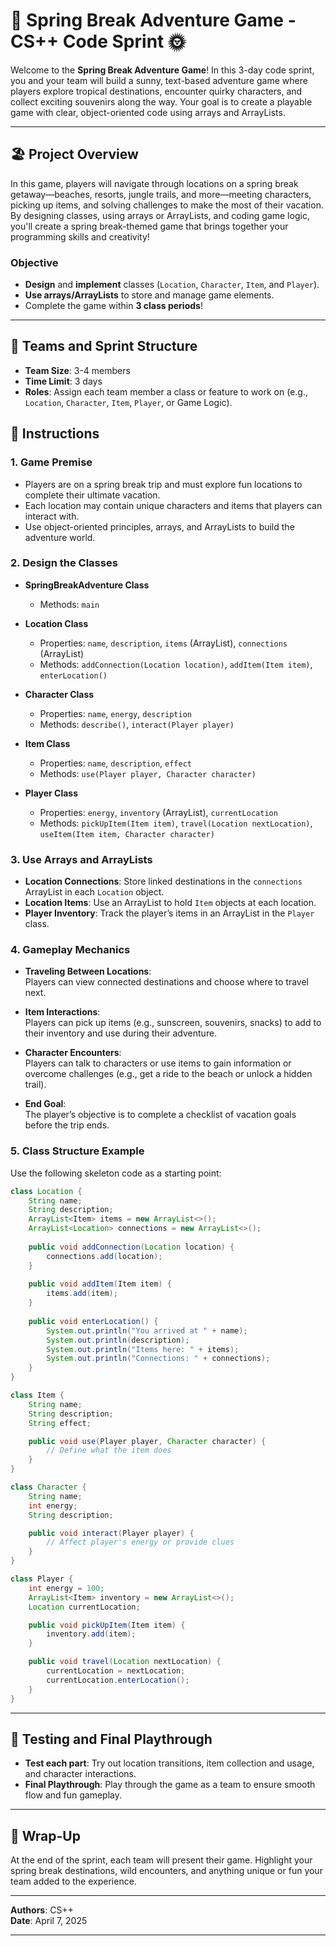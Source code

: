 # 🌴 Spring Break Adventure Game - CS++ Code Sprint 🌞

Welcome to the **Spring Break Adventure Game**! In this 3-day code sprint, you and your team will build a sunny, text-based adventure game where players explore tropical destinations, encounter quirky characters, and collect exciting souvenirs along the way. Your goal is to create a playable game with clear, object-oriented code using arrays and ArrayLists.

---

## 🏖️ Project Overview

In this game, players will navigate through locations on a spring break getaway—beaches, resorts, jungle trails, and more—meeting characters, picking up items, and solving challenges to make the most of their vacation. By designing classes, using arrays or ArrayLists, and coding game logic, you'll create a spring break-themed game that brings together your programming skills and creativity!

### Objective
- **Design** and **implement** classes (`Location`, `Character`, `Item`, and `Player`).
- **Use arrays/ArrayLists** to store and manage game elements.
- Complete the game within **3 class periods**!

---

## 👥 Teams and Sprint Structure

- **Team Size**: 3-4 members  
- **Time Limit**: 3 days 
- **Roles**: Assign each team member a class or feature to work on (e.g., `Location`, `Character`, `Item`, `Player`, or Game Logic).

## 📜 Instructions

### 1. **Game Premise**
   - Players are on a spring break trip and must explore fun locations to complete their ultimate vacation.
   - Each location may contain unique characters and items that players can interact with.
   - Use object-oriented principles, arrays, and ArrayLists to build the adventure world.

### 2. **Design the Classes**

   - **SpringBreakAdventure Class**
     - Methods: `main`
     
   - **Location Class**
     - Properties: `name`, `description`, `items` (ArrayList<Item>), `connections` (ArrayList<Location>)
     - Methods: `addConnection(Location location)`, `addItem(Item item)`, `enterLocation()`

   - **Character Class**
     - Properties: `name`, `energy`, `description`
     - Methods: `describe()`, `interact(Player player)`

   - **Item Class**
     - Properties: `name`, `description`, `effect`
     - Methods: `use(Player player, Character character)`

   - **Player Class**
     - Properties: `energy`, `inventory` (ArrayList<Item>), `currentLocation`
     - Methods: `pickUpItem(Item item)`, `travel(Location nextLocation)`, `useItem(Item item, Character character)`

### 3. **Use Arrays and ArrayLists**

   - **Location Connections**: Store linked destinations in the `connections` ArrayList in each `Location` object.
   - **Location Items**: Use an ArrayList to hold `Item` objects at each location.
   - **Player Inventory**: Track the player’s items in an ArrayList in the `Player` class.

### 4. **Gameplay Mechanics**

   - **Traveling Between Locations**:  
     Players can view connected destinations and choose where to travel next.

   - **Item Interactions**:  
     Players can pick up items (e.g., sunscreen, souvenirs, snacks) to add to their inventory and use during their adventure.

   - **Character Encounters**:  
     Players can talk to characters or use items to gain information or overcome challenges (e.g., get a ride to the beach or unlock a hidden trail).

   - **End Goal**:  
     The player’s objective is to complete a checklist of vacation goals before the trip ends.

### 5. **Class Structure Example**

Use the following skeleton code as a starting point:

```java
class Location {
    String name;
    String description;
    ArrayList<Item> items = new ArrayList<>();
    ArrayList<Location> connections = new ArrayList<>();
    
    public void addConnection(Location location) {
        connections.add(location);
    }
    
    public void addItem(Item item) {
        items.add(item);
    }
    
    public void enterLocation() {
        System.out.println("You arrived at " + name);
        System.out.println(description);
        System.out.println("Items here: " + items);
        System.out.println("Connections: " + connections);
    }
}

class Item {
    String name;
    String description;
    String effect;

    public void use(Player player, Character character) {
        // Define what the item does
    }
}

class Character {
    String name;
    int energy;
    String description;

    public void interact(Player player) {
        // Affect player's energy or provide clues
    }
}

class Player {
    int energy = 100;
    ArrayList<Item> inventory = new ArrayList<>();
    Location currentLocation;

    public void pickUpItem(Item item) {
        inventory.add(item);
    }

    public void travel(Location nextLocation) {
        currentLocation = nextLocation;
        currentLocation.enterLocation();
    }
}
```

---

## 🧪 Testing and Final Playthrough

- **Test each part**: Try out location transitions, item collection and usage, and character interactions.
- **Final Playthrough**: Play through the game as a team to ensure smooth flow and fun gameplay.

---

## 🎉 Wrap-Up

At the end of the sprint, each team will present their game. Highlight your spring break destinations, wild encounters, and anything unique or fun your team added to the experience.

---

**Authors**: CS++  
**Date**: April 7, 2025  

---
